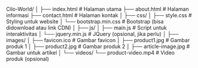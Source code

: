 
Cilo-World/
│
├── index.html                # Halaman utama
├── about.html                # Halaman informasi
├── contact.html              # Halaman kontak
│
├── css/
│   ├── style.css             # Styling untuk website
│   └── bootstrap.min.css     # Bootstrap (bisa didownload atau link CDN)
│
├── js/
│   ├── main.js               # Script untuk interaktivitas
│   └── jquery.min.js         # JQuery (opsional, jika perlu)
│
├── images/
│   ├── favicon.ico           # Gambar favicon
│   ├── product1.jpg          # Gambar produk 1
│   ├── product2.jpg          # Gambar produk 2
│   ├── article-image.jpg     # Gambar untuk artikel
│
└── videos/
    └── product-video.mp4     # Video produk (opsional)
